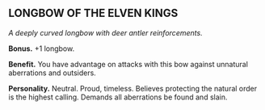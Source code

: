 ## LONGBOW OF THE ELVEN KINGS

_A deeply curved longbow with deer antler reinforcements._

**Bonus.** +1 longbow.

**Benefit.** You have advantage on attacks with this bow against unnatural aberrations and outsiders.

**Personality.** Neutral. Proud, timeless. Believes protecting the natural order is the highest calling. Demands all aberrations be found and slain.

